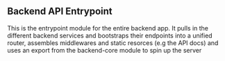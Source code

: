 ## Backend API Entrypoint

This is the entrypoint module for the entire backend app. 
It pulls in the different backend services and bootstraps their endpoints into a unified router, assembles middlewares and static
resorces (e.g the API docs) and uses an export from the backend-core module to spin up the server

